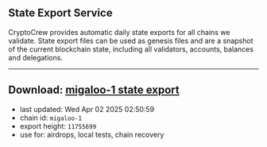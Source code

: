 ## State Export Service
CryptoCrew provides automatic daily state exports for all chains we validate. State export files can be used as genesis files and are a snapshot of the current blockchain state, including all validators, accounts, balances and delegations.

---
**Download: [migaloo-1 state export](https://dl-eu2.ccvalidators.com/SERVICE/migaloo/migaloo-1_export_11755699.json)**
---

- last updated: Wed Apr 02 2025 02:50:59
- chain id: `migaloo-1`
- export height: `11755699`
- use for: airdrops, local tests, chain recovery
